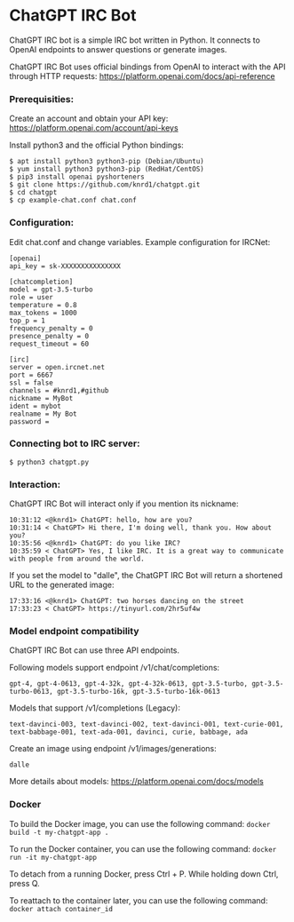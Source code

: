 # ChatGPT IRC Bot
ChatGPT IRC bot is a simple IRC bot written in Python. It connects to OpenAI endpoints to answer questions or generate images.

ChatGPT IRC Bot uses official bindings from OpenAI to interact with the API through HTTP requests:
https://platform.openai.com/docs/api-reference

### Prerequisities:

Create an account and obtain your API key: https://platform.openai.com/account/api-keys

Install python3 and the official Python bindings:
```
$ apt install python3 python3-pip (Debian/Ubuntu)
$ yum install python3 python3-pip (RedHat/CentOS)
$ pip3 install openai pyshorteners
$ git clone https://github.com/knrd1/chatgpt.git
$ cd chatgpt
$ cp example-chat.conf chat.conf
```
### Configuration:

Edit chat.conf and change variables. Example configuration for IRCNet:
```
[openai]
api_key = sk-XXXXXXXXXXXXXXX

[chatcompletion]
model = gpt-3.5-turbo
role = user
temperature = 0.8
max_tokens = 1000
top_p = 1
frequency_penalty = 0
presence_penalty = 0
request_timeout = 60

[irc]
server = open.ircnet.net
port = 6667
ssl = false
channels = #knrd1,#github
nickname = MyBot
ident = mybot
realname = My Bot
password = 
```
### Connecting bot to IRC server:
```
$ python3 chatgpt.py
```
### Interaction:
ChatGPT IRC Bot will interact only if you mention its nickname:
```
10:31:12 <@knrd1> ChatGPT: hello, how are you?
10:31:14 < ChatGPT> Hi there, I'm doing well, thank you. How about you?
10:35:56 <@knrd1> ChatGPT: do you like IRC?
10:35:59 < ChatGPT> Yes, I like IRC. It is a great way to communicate with people from around the world.

```
If you set the model to "dalle", the ChatGPT IRC Bot will return a shortened URL to the generated image:
```
17:33:16 <@knrd1> ChatGPT: two horses dancing on the street
17:33:23 < ChatGPT> https://tinyurl.com/2hr5uf4w
```
### Model endpoint compatibility

ChatGPT IRC Bot can use three API endpoints.

Following models support endpoint /v1/chat/completions:
```
gpt-4, gpt-4-0613, gpt-4-32k, gpt-4-32k-0613, gpt-3.5-turbo, gpt-3.5-turbo-0613, gpt-3.5-turbo-16k, gpt-3.5-turbo-16k-0613
```
Models that support /v1/completions (Legacy):
```
text-davinci-003, text-davinci-002, text-davinci-001, text-curie-001, text-babbage-001, text-ada-001, davinci, curie, babbage, ada
```
Create an image using endpoint /v1/images/generations:
```
dalle
```
More details about models: https://platform.openai.com/docs/models

### Docker

To build the Docker image, you can use the following command:
```docker build -t my-chatgpt-app .```

To run the Docker container, you can use the following command:
```docker run -it my-chatgpt-app```

To detach from a running Docker, press Ctrl + P. While holding down Ctrl, press Q.

To reattach to the container later, you can use the following command:
```docker attach container_id```
